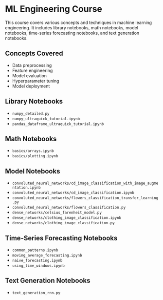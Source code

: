 # ML Engineering Course

This course covers various concepts and techniques in machine learning engineering. It includes library notebooks, math notebooks, model notebooks, time-series forecasting notebooks, and text generation notebooks.

## Concepts Covered
- Data preprocessing
- Feature engineering
- Model evaluation
- Hyperparameter tuning
- Model deployment

## Library Notebooks
- `numpy_detailed.py`
- `numpy_ultraquick_tutorial.ipynb`
- `pandas_dataframe_ultraquick_tutorial.ipynb`

## Math Notebooks
- `basics/arrays.ipynb`
- `basics/plotting.ipynb`

## Model Notebooks
- `convoluted_neural_networks/cd_image_classification_with_image_augmentation.ipynb`
- `convoluted_neural_networks/cd_image_classification.ipynb`
- `convoluted_neural_networks/flowers_classification_transfer_learning.py`
- `convoluted_neural_networks/flowers_classification.py`
- `dense_networks/celsius_farenheit_model.py`
- `dense_networks/clothing_image_classification.ipynb`
- `dense_networks/clothing_image_classification.py`

## Time-Series Forecasting Notebooks
- `common_patterns.ipynb`
- `moving_average_forecasting.ipynb`
- `naive_forecasting.ipynb`
- `using_time_windows.ipynb`

## Text Generation Notebooks
- `text_generation_rnn.py`
